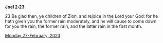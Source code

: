 **Joel 2:23**

23 Be glad then, ye children of Zion, and rejoice in the Lord your God: for he hath given you the former rain moderately, and he will cause to come down for you the rain, the former rain, and the latter rain in the first month.

[Monday 27-February, 2023](https://t.me/s/daily_scripture)
